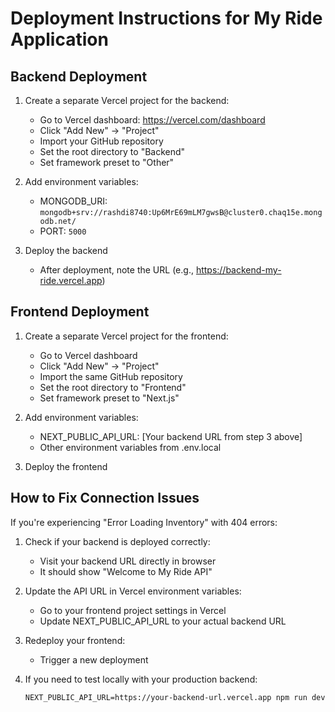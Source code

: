 # Deployment Instructions for My Ride Application

## Backend Deployment

1. Create a separate Vercel project for the backend:
   - Go to Vercel dashboard: https://vercel.com/dashboard
   - Click "Add New" -> "Project"
   - Import your GitHub repository
   - Set the root directory to "Backend"
   - Set framework preset to "Other"

2. Add environment variables:
   - MONGODB_URI: `mongodb+srv://rashdi8740:Up6MrE69mLM7gwsB@cluster0.chaq15e.mongodb.net/`
   - PORT: `5000`

3. Deploy the backend
   - After deployment, note the URL (e.g., https://backend-my-ride.vercel.app)

## Frontend Deployment

1. Create a separate Vercel project for the frontend:
   - Go to Vercel dashboard
   - Click "Add New" -> "Project"
   - Import the same GitHub repository
   - Set the root directory to "Frontend"
   - Set framework preset to "Next.js"

2. Add environment variables:
   - NEXT_PUBLIC_API_URL: [Your backend URL from step 3 above]
   - Other environment variables from .env.local

3. Deploy the frontend

## How to Fix Connection Issues

If you're experiencing "Error Loading Inventory" with 404 errors:

1. Check if your backend is deployed correctly:
   - Visit your backend URL directly in browser
   - It should show "Welcome to My Ride API"

2. Update the API URL in Vercel environment variables:
   - Go to your frontend project settings in Vercel
   - Update NEXT_PUBLIC_API_URL to your actual backend URL

3. Redeploy your frontend:
   - Trigger a new deployment

4. If you need to test locally with your production backend:
   ```
   NEXT_PUBLIC_API_URL=https://your-backend-url.vercel.app npm run dev
   ``` 